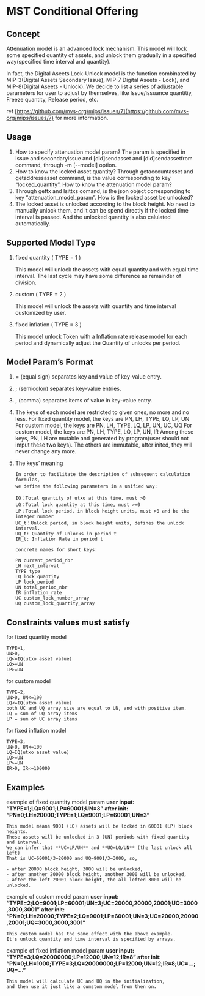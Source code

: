 # MST Conditional Offering

## Concept

Attenuation model is an advanced lock mechanism. This model will lock some specified quantity of assets, and unlock them gradually in a specified way(specified time interval and quantity).

In fact, the Digital Aseets Lock-Unlock model is the function combinated by MIP-3(Digital Assets Secondary Issue), MIP-7 Digital Aseets - Lock), and MIP-8(Digital Aseets - Unlock). We decide to list a series of adjustable parameters for user to adjust by themselves, like Issue/issuance quantitiy, Freeze quantity, Release period, etc.

ref [https://github.com/mvs-org/mips/issues/7](https://github.com/mvs-org/mips/issues/7) for more information.

## Usage

1. How to specify attenuation model param? The param is specified in issue and secondaryissue and [did]sendasset and [did]sendassetfrom command, through -m [--model] option.
2. How to know the locked asset quantity? Through getaccountasset and getaddressasset command, is the value corresponding to key “locked_quantity”.
   How to know the attenuation model param?
3. Through gettx and lsittxs comand, is the json object corresponding to key “attenuation_model_param”.
   How is the locked asset be unlocked?
4. The locked asset is unlocked according to the block height. No need to manually unlock them, and it can be spend directly if the locked time interval is passed. And the unlocked quantity is also calulated automatically.

## Supported Model Type

1. fixed quantity ( TYPE = 1 )

   This model will unlock the assets with equal quantity and with equal time interval.
   The last cycle may have some difference as remainder of division.

2. custom ( TYPE = 2 )

   This model will unlock the assets with quantity and time interval customized by user.

3. fixed inflation ( TYPE = 3 )

   This model unlock Token with a Inflation rate release model for each period and dynamically adjust the Quantity of unlocks per period.

## Model Param’s Format

1. = (equal sign) separates key and value of key-value entry.
2. ; (semicolon) separates key-value entries.
3. , (comma) separates items of value in key-value entry.
4. The keys of each model are restricted to given ones, no more and no less.
   For fixed quantity model, the keys are PN, LH, TYPE, LQ, LP, UN
   For custom model, the keys are PN, LH, TYPE, LQ, LP, UN, UC, UQ
   For custom model, the keys are PN, LH, TYPE, LQ, LP, UN, IR
   Among these keys, PN, LH are mutable and generated by program(user should not imput these two keys).
   The others are immutable, after inited, they will never change any more.
5. The keys’ meaning

   ```
   In order to facilitate the description of subsequent calculation formulas,
   we define the following parameters in a unified way：

   IQ：Total quantity of utxo at this time, must >0
   LQ：Total lock quantity at this time, must >=0
   LP：Total lock period, in block height units, must >0 and be the integer number
   UC_t：Unlock period, in block height units, defines the unlock interval.
   UQ_t: Quantity of Unlocks in period t
   IR_t: Inflation Rate in period t

   concrete names for short keys:

   PN current_period_nbr
   LH next_interval
   TYPE type
   LQ lock_quantity
   LP lock_period
   UN total_period_nbr
   IR inflation_rate
   UC custom_lock_number_array
   UQ custom_lock_quantity_array
   ```

## Constraints values must satisfy

for fixed quantity model

```
TYPE=1,
UN>0,
LQ<=IQ(utxo asset value)
LQ>=UN
LP>=UN
```

for custom model

```
TYPE=2,
UN>0, UN<=100
LQ<=IQ(utxo asset value)
both UC and UQ array size are equal to UN, and with positive item.
LQ = sum of UQ array items
LP = sum of UC array items
```

for fixed inflation model

```
TYPE=3,
UN>0, UN<=100
LQ=IQ(utxo asset value)
LQ>=UN
LP>=UN
IR>0, IR<=100000
```

## Examples

example of fixed quantity model param
<b>user input: “TYPE=1;LQ=9001;LP=60001;UN=3”</b>
<b>after init: “PN=0;LH=20000;TYPE=1;LQ=9001;LP=60001;UN=3”</b>

```
This model means 9001 (LQ) assets will be locked in 60001 (LP) block heights.
These assets will be unlocked in 3 (UN) periods with fixed quantity and interval.
We can infer that **UC=LP/UN** and **UQ=LQ/UN** (the last unlock all left)
That is UC=60001/3=20000 and UQ=9001/3=3000, so,

- after 20000 block height, 3000 will be unlocked,
- after another 20000 block height, another 3000 will be unlocked,
- after the left 20001 block height, the all lefted 3001 will be unlocked.
```

example of custom model param
<b>user input: “TYPE=2;LQ=9001;LP=60001;UN=3;UC=20000,20000,20001;UQ=3000,3000,3001”</b>
<b>after init: “PN=0;LH=20000;TYPE=2;LQ=9001;LP=60001;UN=3;UC=20000,20000,20001;UQ=3000,3000,3001”</b>

```
This custom model has the same effect with the above example.
It's unlock quantity and time interval is specified by arrays.
```

example of fixed inflation model param
<b>user input: “TYPE=3;LQ=20000000;LP=12000;UN=12;IR=8”</b>
<b>after init: “PN=0;LH=1000;TYPE=3;LQ=20000000;LP=12000;UN=12;IR=8;UC=…;UQ=…”</b>

```
This model will calculate UC and UQ in the initialization,
and then use it just like a cumstom model from then on.
```
